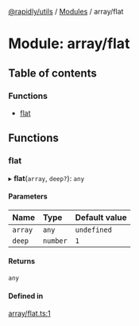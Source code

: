 [@rapidly/utils](../README.md) / [Modules](../modules.md) / array/flat

# Module: array/flat

## Table of contents

### Functions

- [flat](array_flat.md#flat)

## Functions

### flat

▸ **flat**(`array`, `deep?`): `any`

#### Parameters

| Name | Type | Default value |
| :------ | :------ | :------ |
| `array` | `any` | `undefined` |
| `deep` | `number` | `1` |

#### Returns

`any`

#### Defined in

[array/flat.ts:1](https://github.com/canguser/rapidly-utils/blob/d8d6c14/main/array/flat.ts#L1)
